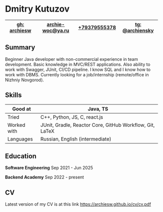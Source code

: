 # Dmitry Kutuzov

| [gh: archiesw](https://github.com/archiesw) | [archie-woc@ya.ru](mailto:archie-woc@ya.ru) | [+79379555378](tel:+79379555378) | [tg: @archiensky](https://archiensky.t.me) |
|----------|------------------|------------------|-------------|

## Summary

Beginner Java developer with non-commercial experience in team
development. Basic knowledge in MVC/REST applications. Also ability to
work with Swagger, JUnit, CI/CD pipeline. I know SQL and I know how to
work with DBMS. Currently looking for a job/internship (remote/office in
Nizhniy Novgorod).

## Skills

| Good at     | Java, TS                                                 |
|-------------|----------------------------------------------------------|
| Tried       | C++, Python, JS, C, react.js                             |
| Worked with | JUnit, Gradle, Reactor Core, GitHub Workflow, Git, LaTeX |
| Languages   | Russian, English (intermediate)                          |

## Education

**Software Engineering**  Sep 2021 - Jun 2025

**Backend Academy**  Sep 2022 - present

## CV
Latest version of my CV is at this link
https://archiesw.github.io/cv/cv.pdf
